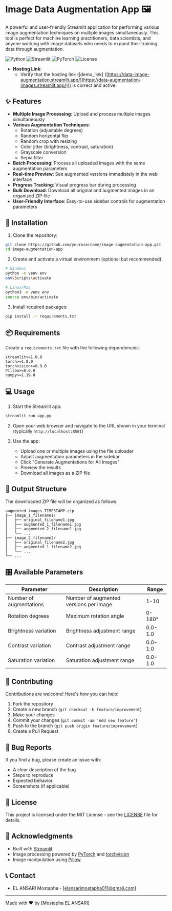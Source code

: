 # Image Data Augmentation App 🖼️

A powerful and user-friendly Streamlit application for performing various image augmentation techniques on multiple images simultaneously. This tool is perfect for machine learning practitioners, data scientists, and anyone working with image datasets who needs to expand their training data through augmentation.

![Python](https://img.shields.io/badge/Python-3.7+-blue.svg)
![Streamlit](https://img.shields.io/badge/Streamlit-1.0+-red.svg)
![PyTorch](https://img.shields.io/badge/PyTorch-1.8+-green.svg)
![License](https://img.shields.io/badge/license-MIT-blue.svg)

- **Hosting Link**:
  - Verify that the hosting link ([demo_link] ([https://data-image-augmentation.streamlit.app/](https://data-augmentation-images.streamlit.app/))) is correct and active.

## ✨ Features

- **Multiple Image Processing**: Upload and process multiple images simultaneously
- **Various Augmentation Techniques**:
  - Rotation (adjustable degrees)
  - Random horizontal flip
  - Random crop with resizing
  - Color jitter (brightness, contrast, saturation)
  - Grayscale conversion
  - Sepia filter
- **Batch Processing**: Process all uploaded images with the same augmentation parameters
- **Real-time Preview**: See augmented versions immediately in the web interface
- **Progress Tracking**: Visual progress bar during processing
- **Bulk Download**: Download all original and augmented images in an organized ZIP file
- **User-Friendly Interface**: Easy-to-use sidebar controls for augmentation parameters

## 🚀 Installation

1. Clone the repository:
```bash
git clone https://github.com/yourusername/image-augmentation-app.git
cd image-augmentation-app
```

2. Create and activate a virtual environment (optional but recommended):
```bash
# Windows
python -m venv env
env\Scripts\activate

# Linux/Mac
python3 -m venv env
source env/bin/activate
```

3. Install required packages:
```bash
pip install -r requirements.txt
```

## 📦 Requirements

Create a `requirements.txt` file with the following dependencies:
```
streamlit>=1.0.0
torch>=1.8.0
torchvision>=0.9.0
Pillow>=8.0.0
numpy>=1.19.0
```

## 💻 Usage

1. Start the Streamlit app:
```bash
streamlit run app.py
```

2. Open your web browser and navigate to the URL shown in your terminal (typically `http://localhost:8501`)

3. Use the app:
   - Upload one or multiple images using the file uploader
   - Adjust augmentation parameters in the sidebar
   - Click "Generate Augmentations for All Images"
   - Preview the results
   - Download all images as a ZIP file

## 📁 Output Structure

The downloaded ZIP file will be organized as follows:
```
augmented_images_TIMESTAMP.zip
├── image_1_filename1/
│   ├── original_filename1.jpg
│   ├── augmented_1_filename1.jpg
│   ├── augmented_2_filename1.jpg
│   └── ...
├── image_2_filename2/
│   ├── original_filename2.jpg
│   ├── augmented_1_filename2.jpg
│   └── ...
└── ...
```

## 🎛️ Available Parameters

| Parameter | Description | Range |
|-----------|-------------|--------|
| Number of augmentations | Number of augmented versions per image | 1-10 |
| Rotation degrees | Maximum rotation angle | 0-180° |
| Brightness variation | Brightness adjustment range | 0.0-1.0 |
| Contrast variation | Contrast adjustment range | 0.0-1.0 |
| Saturation variation | Saturation adjustment range | 0.0-1.0 |

## 🤝 Contributing

Contributions are welcome! Here's how you can help:

1. Fork the repository
2. Create a new branch (`git checkout -b feature/improvement`)
3. Make your changes
4. Commit your changes (`git commit -am 'Add new feature'`)
5. Push to the branch (`git push origin feature/improvement`)
6. Create a Pull Request

## 🐛 Bug Reports

If you find a bug, please create an issue with:
- A clear description of the bug
- Steps to reproduce
- Expected behavior
- Screenshots (if applicable)

## 📝 License

This project is licensed under the MIT License - see the [LICENSE](LICENSE) file for details.

## 🙏 Acknowledgments

- Built with [Streamlit](https://streamlit.io/)
- Image processing powered by [PyTorch](https://pytorch.org/) and [torchvision](https://pytorch.org/vision/stable/index.html)
- Image manipulation using [Pillow](https://python-pillow.org/)

## 📞 Contact

- EL ANSARI Mostapha - [elansarimostapha011@gmail.com]

---

Made with ❤️ by [Mostapha EL ANSARI]
